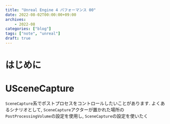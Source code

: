```yaml
---
title: "Unreal Engine 4 パフォーマンス 00"
date: 2022-08-02T00:00:00+09:00
archives:
    - 2022-08
categories: ["blog"]
tags: ["note", "unreal"]
draft: true
---
```

# はじめに

# USceneCapture
`SceneCapture`系でポストプロセスをコントロールしたいことがあります. よくあるシナリオとして, `SceneCapture`アクターが置かれた場所の`PostProcessingVolume`の設定を使用し, `SceneCapture`の設定を使いたく
